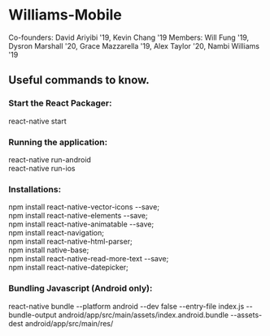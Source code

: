 # Williams-Mobile
Co-founders: David Ariyibi '19, Kevin Chang '19
Members: Will Fung '19, Dysron Marshall '20, Grace Mazzarella '19, Alex Taylor '20, Nambi Williams '19

## Useful commands to know.
### Start the React Packager:
react-native start  

### Running the application:
react-native run-android  
react-native run-ios

### Installations:
npm install react-native-vector-icons --save;  
npm install react-native-elements --save;  
npm install react-native-animatable --save;  
npm install react-navigation;  
npm install react-native-html-parser;  
npm install native-base;  
npm install react-native-read-more-text --save;  
npm install react-native-datepicker;

### Bundling Javascript (Android only):
react-native bundle --platform android --dev false --entry-file index.js --bundle-output android/app/src/main/assets/index.android.bundle --assets-dest android/app/src/main/res/
